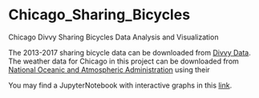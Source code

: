 # Chicago_Sharing_Bicycles
Chicago Divvy Sharing Bicycles Data Analysis and Visualization

The 2013-2017 sharing bicycle data can be downloaded from [Divvy Data](https://www.divvybikes.com/system-data). The weather data for Chicago in this project can be downloaded from [National Oceanic and Atmospheric Administration](https://www.noaa.gov) using their 

You may find a JupyterNotebook with interactive graphs in this [link](https://nbviewer.jupyter.org/github/dingma129/Chicago_Sharing_Bicycles/blob/master/Project%20Display.ipynb).
